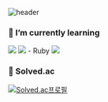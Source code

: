 ![header](https://capsule-render.vercel.app/api?type=rounded&height=200&color=gradient&6799FF&81BEF7&text=stopyoon&animation=fadeIn&fontColor=ffffff&fontsize=100&fontAlignY=50)

<!--
**just-stopyoon/just-stopyoon** is a ✨ _special_ ✨ repository because its `README.md` (this file) appears on your GitHub profile.

Here are some ideas to get you started:

- 🔭 I’m currently working on ...
- 🌱 I’m currently learning ...
- 👯 I’m looking to collaborate on ...
- 🤔 I’m looking for help with ...
- 💬 Ask me about ...
- 📫 How to reach me: ...
- 😄 Pronouns: ...
- ⚡ Fun fact: ...
-->

### 🌱 I’m currently learning
<img src="https://img.shields.io/badge/C-A8B9CC?style=for-the-badge&logo=C&logoColor=white"/>
<img src="https://img.shields.io/badge/Python-3776AB?style=for-the-badge&logo=Python&logoColor=white"/>
- Ruby
 <img src="https://img.shields.io/badge/Adobe Photoshop-31A8FF?style=for-the-badge&logo=Adobe Photoshop&logoColor=white"/>


### 💫 Solved.ac
[![Solved.ac프로필](http://mazassumnida.wtf/api/v2/generate_badge?boj=stopyoon)](https://solved.ac/stopyoon)
